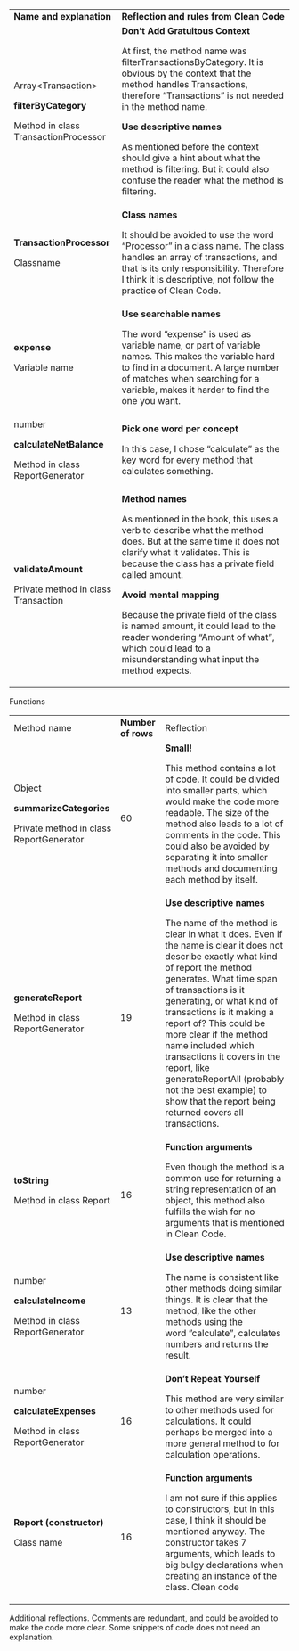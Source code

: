 

<table>
  <tr>
   <td><strong>Name and explanation</strong>
   </td>
   <td><strong>Reflection and rules from Clean Code</strong>
   </td>
  </tr>
  <tr>
   <td>Array&lt;Transaction>
<p>
<strong>filterByCategory</strong>
<p>
Method in class TransactionProcessor
   </td>
   <td><strong>Don’t Add Gratuitous Context</strong>
<p>
At first, the method name was filterTransactionsByCategory. It is obvious by the context that the method handles Transactions, therefore “Transactions” is not needed in the method name.
<p>
<strong>Use descriptive names</strong>
<p>
As mentioned before the context should give a hint about what the method is filtering. But it could also confuse the reader what the method is filtering.
   </td>
  </tr>
  <tr>
   <td><strong>TransactionProcessor</strong>
<p>
Classname
   </td>
   <td><strong>Class names</strong>
<p>
It should be avoided to use the word “Processor” in a class name. The class handles an array of transactions, and that is its only responsibility. Therefore I think it is descriptive, not follow the practice of Clean Code.
   </td>
  </tr>
  <tr>
   <td><strong>expense</strong>
<p>
Variable name
   </td>
   <td><strong>Use searchable names</strong>
<p>
The word “expense” is used as variable name, or part of variable names. This makes the variable hard to find in a document. A large number of matches when searching for a variable, makes it harder to find the one you want.
   </td>
  </tr>
  <tr>
   <td>number
<p>
<strong>calculateNetBalance</strong>
<p>
Method in class ReportGenerator
   </td>
   <td><strong>Pick one word per concept</strong>
<p>
In this case, I chose “calculate” as the key word for every method that calculates something. 
   </td>
  </tr>
  <tr>
   <td><strong>validateAmount</strong>
<p>
Private method in class Transaction
   </td>
   <td><strong>Method names</strong>
<p>
As mentioned in the book, this uses a verb to describe what the method does. But at the same time it does not clarify what it validates. This is because the class has a private field called amount.
<p>
<strong>Avoid mental mapping</strong>
<p>
Because the private field of the class is named amount, it could lead to the reader wondering “Amount of what”, which could lead to a misunderstanding what input the method expects.
   </td>
  </tr>
</table>


Functions


<table>
  <tr>
   <td>Method name
   </td>
   <td><strong>Number of rows</strong>
   </td>
   <td>Reflection
   </td>
  </tr>
  <tr>
   <td>Object
<p>
<strong>summarizeCategories</strong>
<p>
Private method in class ReportGenerator
   </td>
   <td>60
   </td>
   <td><strong>Small!</strong>
<p>
This method contains a lot of code. It could be divided into smaller parts, which would make the code more readable. The size of the method also leads to a lot of comments in the code. This could also be avoided by separating it into smaller methods and documenting each method by itself.
   </td>
  </tr>
  <tr>
   <td><strong>generateReport</strong>
<p>
Method in class ReportGenerator
   </td>
   <td>19
   </td>
   <td><strong>Use descriptive names</strong>
<p>
The name of the method is clear in what it does. Even if the name is clear it does not describe exactly what kind of report the method generates. What time span of transactions is it generating, or what kind of transactions is it making a report of? This could be more clear if the method name included which transactions it covers in the report, like generateReportAll (probably not the best example) to show that the report being returned covers all transactions.
   </td>
  </tr>
  <tr>
   <td><strong>toString</strong>
<p>
Method in class Report
   </td>
   <td>16
   </td>
   <td><strong>Function arguments</strong>
<p>
Even though the method is a common use for returning a string representation of an object, this method also fulfills the wish for no arguments that is mentioned in Clean Code.
   </td>
  </tr>
  <tr>
   <td>number
<p>
<strong>calculateIncome</strong>
<p>
Method in class ReportGenerator
   </td>
   <td>13
   </td>
   <td><strong>Use descriptive names</strong>
<p>
The name is consistent like other methods doing similar things. It is clear that the method, like the other methods using the word ”calculate”, calculates numbers and returns the result.
   </td>
  </tr>
  <tr>
   <td>number
<p>
<strong>calculateExpenses</strong>
<p>
Method in class ReportGenerator
   </td>
   <td>16
   </td>
   <td><strong>Don’t Repeat Yourself</strong>
<p>
This method are very similar to other methods used for calculations. It could perhaps be merged into a more general method to for calculation operations.
   </td>
  </tr>
  <tr>
   <td><strong>Report (constructor)</strong>
<p>
Class name
   </td>
   <td>16
   </td>
   <td><strong>Function arguments</strong>
<p>
I am not sure if this applies to constructors, but in this case, I think it should be mentioned anyway. The constructor takes 7 arguments, which leads to big bulgy declarations when creating an instance of the class. Clean code
   </td>
  </tr>
</table>


Additional reflections. Comments are redundant, and could be avoided to make the code more clear. Some snippets of code does not need an explanation.
